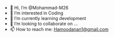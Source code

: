 - 👋 Hi, I’m @Mohammad-M26
- 👀 I’m interested in Coding
- 🌱 I’m currently learning development
- 💞️ I’m looking to collaborate on ...
- 📫 How to reach me: Hamoodanan1@gmail.com

<!---
Mohammad-M26/Mohammad-M26 is a ✨ special ✨ repository because its `README.md` (this file) appears on your GitHub profile.
You can click the Preview link to take a look at your changes.
--->
